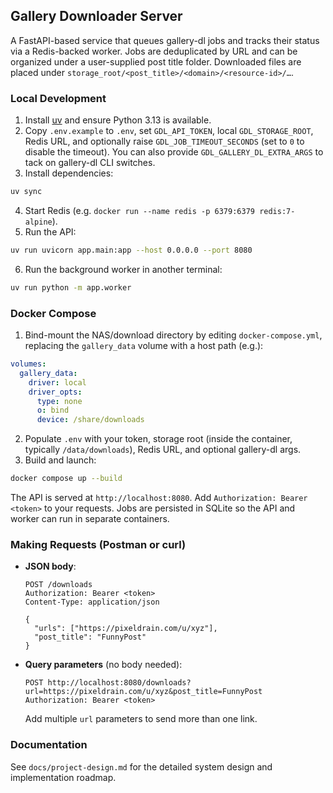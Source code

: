 ## Gallery Downloader Server

A FastAPI-based service that queues gallery-dl jobs and tracks their status via a Redis-backed worker. Jobs are deduplicated by URL and can be organized under a user-supplied post title folder. Downloaded files are placed under `storage_root/<post_title>/<domain>/<resource-id>/…`.

### Local Development

1. Install [uv](https://github.com/astral-sh/uv) and ensure Python 3.13 is available.
2. Copy `.env.example` to `.env`, set `GDL_API_TOKEN`, local `GDL_STORAGE_ROOT`, Redis URL, and optionally raise `GDL_JOB_TIMEOUT_SECONDS` (set to `0` to disable the timeout). You can also provide `GDL_GALLERY_DL_EXTRA_ARGS` to tack on gallery-dl CLI switches.
3. Install dependencies:

```bash
uv sync
```

4. Start Redis (e.g. `docker run --name redis -p 6379:6379 redis:7-alpine`).
5. Run the API:

```bash
uv run uvicorn app.main:app --host 0.0.0.0 --port 8080
```

6. Run the background worker in another terminal:

```bash
uv run python -m app.worker
```

### Docker Compose

1. Bind-mount the NAS/download directory by editing `docker-compose.yml`, replacing the `gallery_data` volume with a host path (e.g.):

```yaml
volumes:
  gallery_data:
    driver: local
    driver_opts:
      type: none
      o: bind
      device: /share/downloads
```

2. Populate `.env` with your token, storage root (inside the container, typically `/data/downloads`), Redis URL, and optional gallery-dl args.
3. Build and launch:

```bash
docker compose up --build
```

The API is served at `http://localhost:8080`. Add `Authorization: Bearer <token>` to your requests. Jobs are persisted in SQLite so the API and worker can run in separate containers.

### Making Requests (Postman or curl)

- **JSON body**:

  ```http
  POST /downloads
  Authorization: Bearer <token>
  Content-Type: application/json

  {
    "urls": ["https://pixeldrain.com/u/xyz"],
    "post_title": "FunnyPost"
  }
  ```

- **Query parameters** (no body needed):

  ```
  POST http://localhost:8080/downloads?url=https://pixeldrain.com/u/xyz&post_title=FunnyPost
  Authorization: Bearer <token>
  ```

  Add multiple `url` parameters to send more than one link.

### Documentation

See `docs/project-design.md` for the detailed system design and implementation roadmap.
